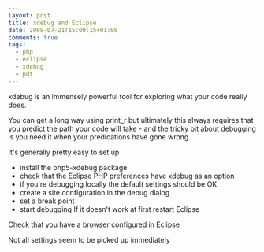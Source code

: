 ```yaml
---
layout: post
title: xdebug and Eclipse
date: 2009-07-21T15:00:15+01:00
comments: true
tags:
  - php
  - eclipse
  - xdebug
  - pdt
---
```


xdebug is an immensely powerful tool for exploring what your code really does.

You can get a long way using print_r but ultimately this always requires that you predict the path your code will take - and the tricky bit about debugging is you need it when your predications have gone wrong.

It's generally pretty easy to set up

- install the php5-xdebug package
- check that the Eclipse PHP preferences have xdebug as an option
- if you're debugging locally the default settings should be OK
- create a site configuration in the debug dialog
- set a break point
- start debugging
  If it doesn't work at first restart Eclipse

Check that you have a browser configured in Eclipse

Not all settings seem to be picked up immediately
